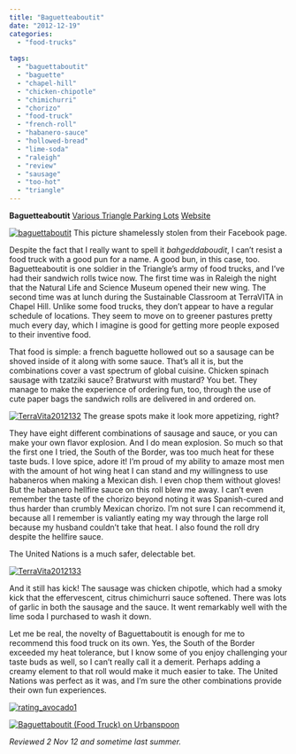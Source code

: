 ```yaml
---
title: "Baguetteaboutit"
date: "2012-12-19"
categories:
  - "food-trucks"
  
tags:
  - "baguettaboutit"
  - "baguette"
  - "chapel-hill"
  - "chicken-chipotle"
  - "chimichurri"
  - "chorizo"
  - "food-truck"
  - "french-roll"
  - "habanero-sauce"
  - "hollowed-bread"
  - "lime-soda"
  - "raleigh"
  - "review"
  - "sausage"
  - "too-hot"
  - "triangle"
---
```


**Baguetteaboutit** [Various Triangle Parking Lots](http://baguettaboutit.com/schedule/) [Website](http://baguettaboutit.com/)




<div class="caption">

[![](http://s3.amazonaws.com/thegourmez-wpmedia/2012/12/baguettaboutit.jpg "baguettaboutit")](http://s3.amazonaws.com/thegourmez-wpmedia/2012/12/baguettaboutit.jpg) This picture shamelessly stolen from their Facebook page.</div>


Despite the fact that I really want to spell it _bahgeddaboudit_, I can’t resist a food truck with a good pun for a name. A good bun, in this case, too. Baguetteaboutit is one soldier in the Triangle’s army of food trucks, and I’ve had their sandwich rolls twice now. The first time was in Raleigh the night that the Natural Life and Science Museum opened their new wing. The second time was at lunch during the Sustainable Classroom at TerraVITA in Chapel Hill. Unlike some food trucks, they don’t appear to have a regular schedule of locations. They seem to move on to greener pastures pretty much every day, which I imagine is good for getting more people exposed to their inventive food.

That food is simple: a french baguette hollowed out so a sausage can be shoved inside of it along with some sauce. That’s all it is, but the combinations cover a vast spectrum of global cuisine. Chicken spinach sausage with tzatziki sauce? Bratwurst with mustard? You bet. They manage to make the experience of ordering fun, too, through the use of cute paper bags the sandwich rolls are delivered in and ordered on.




<div class="caption">

[![](http://s3.amazonaws.com/thegourmez-wpmedia/2012/12/TerraVita2012132.jpg "TerraVita2012132")](http://s3.amazonaws.com/thegourmez-wpmedia/2012/12/TerraVita2012132.jpg) The grease spots make it look more appetizing, right?</div>


They have eight different combinations of sausage and sauce, or you can make your own flavor explosion. And I do mean explosion. So much so that the first one I tried, the South of the Border, was too much heat for these taste buds. I love spice, adore it! I’m proud of my ability to amaze most men with the amount of hot wing heat I can stand and my willingness to use habaneros when making a Mexican dish. I even chop them without gloves! But the habanero hellfire sauce on this roll blew me away. I can’t even remember the taste of the chorizo beyond noting it was Spanish-cured and thus harder than crumbly Mexican chorizo. I’m not sure I can recommend it, because all I remember is valiantly eating my way through the large roll because my husband couldn’t take that heat. I also found the roll dry despite the hellfire sauce.

The United Nations is a much safer, delectable bet.

[![](http://s3.amazonaws.com/thegourmez-wpmedia/2012/12/TerraVita2012133.jpg "TerraVita2012133")](http://s3.amazonaws.com/thegourmez-wpmedia/2012/12/TerraVita2012133.jpg)

And it still has kick! The sausage was chicken chipotle, which had a smoky kick that the effervescent, citrus chimichurri sauce softened. There was lots of garlic in both the sausage and the sauce. It went remarkably well with the lime soda I purchased to wash it down.

Let me be real, the novelty of Baguettaboutit is enough for me to recommend this food truck on its own. Yes, the South of the Border exceeded my heat tolerance, but I know some of you enjoy challenging your taste buds as well, so I can’t really call it a demerit. Perhaps adding a creamy element to that roll would make it much easier to take. The United Nations was perfect as it was, and I’m sure the other combinations provide their own fun experiences.

[![](http://s3.amazonaws.com/thegourmez-wpmedia/2009/02/rating_avocado1.gif "rating_avocado1")](http://s3.amazonaws.com/thegourmez-wpmedia/2009/02/rating_avocado1.gif)

[![Baguettaboutit (Food Truck) on Urbanspoon](http://www.urbanspoon.com/b/link/1685685/minilink.gif)](http://www.urbanspoon.com/r/25/1685685/restaurant/Baguettaboutit-Food-Truck-Chapel-Hill)

_Reviewed 2 Nov 12 and sometime last summer._
